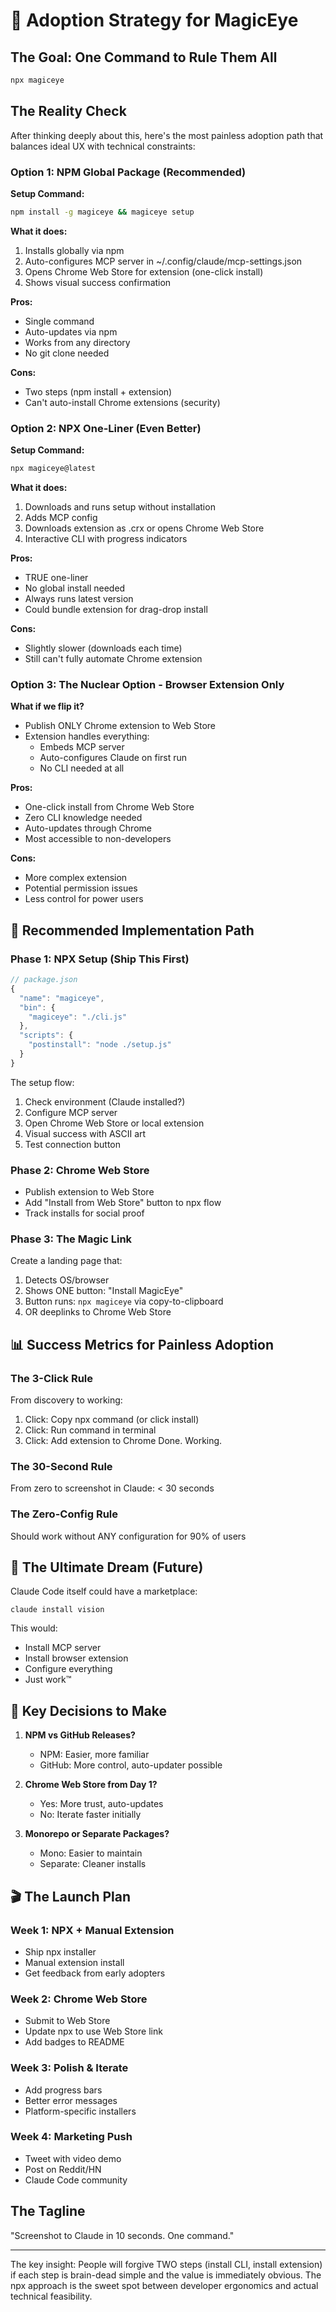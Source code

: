 # 🚀 Adoption Strategy for MagicEye

## The Goal: One Command to Rule Them All
```bash
npx magiceye
```

## The Reality Check
After thinking deeply about this, here's the most painless adoption path that balances ideal UX with technical constraints:

### Option 1: NPM Global Package (Recommended)
**Setup Command:**
```bash
npm install -g magiceye && magiceye setup
```

**What it does:**
1. Installs globally via npm
2. Auto-configures MCP server in ~/.config/claude/mcp-settings.json
3. Opens Chrome Web Store for extension (one-click install)
4. Shows visual success confirmation

**Pros:**
- Single command
- Auto-updates via npm
- Works from any directory
- No git clone needed

**Cons:**
- Two steps (npm install + extension)
- Can't auto-install Chrome extensions (security)

### Option 2: NPX One-Liner (Even Better)
**Setup Command:**
```bash
npx magiceye@latest
```

**What it does:**
1. Downloads and runs setup without installation
2. Adds MCP config
3. Downloads extension as .crx or opens Chrome Web Store
4. Interactive CLI with progress indicators

**Pros:**
- TRUE one-liner
- No global install needed
- Always runs latest version
- Could bundle extension for drag-drop install

**Cons:**
- Slightly slower (downloads each time)
- Still can't fully automate Chrome extension

### Option 3: The Nuclear Option - Browser Extension Only
**What if we flip it?**
- Publish ONLY Chrome extension to Web Store
- Extension handles everything:
  - Embeds MCP server
  - Auto-configures Claude on first run
  - No CLI needed at all

**Pros:**
- One-click install from Chrome Web Store
- Zero CLI knowledge needed
- Auto-updates through Chrome
- Most accessible to non-developers

**Cons:**
- More complex extension
- Potential permission issues
- Less control for power users

## 🎯 Recommended Implementation Path

### Phase 1: NPX Setup (Ship This First)
```javascript
// package.json
{
  "name": "magiceye",
  "bin": {
    "magiceye": "./cli.js"
  },
  "scripts": {
    "postinstall": "node ./setup.js"
  }
}
```

The setup flow:
1. Check environment (Claude installed?)
2. Configure MCP server
3. Open Chrome Web Store or local extension
4. Visual success with ASCII art
5. Test connection button

### Phase 2: Chrome Web Store
- Publish extension to Web Store
- Add "Install from Web Store" button to npx flow
- Track installs for social proof

### Phase 3: The Magic Link
Create a landing page that:
1. Detects OS/browser
2. Shows ONE button: "Install MagicEye"
3. Button runs: `npx magiceye` via copy-to-clipboard
4. OR deeplinks to Chrome Web Store

## 📊 Success Metrics for Painless Adoption

### The 3-Click Rule
From discovery to working:
1. Click: Copy npx command (or click install)
2. Click: Run command in terminal
3. Click: Add extension to Chrome
Done. Working.

### The 30-Second Rule
From zero to screenshot in Claude: < 30 seconds

### The Zero-Config Rule
Should work without ANY configuration for 90% of users

## 🔮 The Ultimate Dream (Future)

Claude Code itself could have a marketplace:
```
claude install vision
```

This would:
- Install MCP server
- Install browser extension
- Configure everything
- Just work™

## 📝 Key Decisions to Make

1. **NPM vs GitHub Releases?**
   - NPM: Easier, more familiar
   - GitHub: More control, auto-updater possible

2. **Chrome Web Store from Day 1?**
   - Yes: More trust, auto-updates
   - No: Iterate faster initially

3. **Monorepo or Separate Packages?**
   - Mono: Easier to maintain
   - Separate: Cleaner installs

## 🎬 The Launch Plan

### Week 1: NPX + Manual Extension
- Ship npx installer
- Manual extension install
- Get feedback from early adopters

### Week 2: Chrome Web Store
- Submit to Web Store
- Update npx to use Web Store link
- Add badges to README

### Week 3: Polish & Iterate
- Add progress bars
- Better error messages
- Platform-specific installers

### Week 4: Marketing Push
- Tweet with video demo
- Post on Reddit/HN
- Claude Code community

## The Tagline
"Screenshot to Claude in 10 seconds. One command."

---

The key insight: People will forgive TWO steps (install CLI, install extension) if each step is brain-dead simple and the value is immediately obvious. The npx approach is the sweet spot between developer ergonomics and actual technical feasibility.